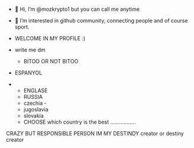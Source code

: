 - 👋 Hi, I’m @mozkrypto1 but you can call me anytime
- 👀 I’m interested in github community, connecting people and of course sport.
- WELCOME IN MY PROFILE :)
- write me dm
  - BITOO OR NOT BITOO

- ESPANYOL
- - ENGLASE
  - RUSSIA
  - czechia -
  - jugoslavia
  - slovakia
  - CHOOSE which country is the best 
.................

  
CRAZY BUT RESPONSIBLE PERSON
IM MY DESTINDY creator or destiny creator 
